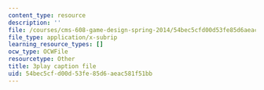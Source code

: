 ```yaml
---
content_type: resource
description: ''
file: /courses/cms-608-game-design-spring-2014/54bec5cfd00d53fe85d6aeac581f51bb_1506648.vtt
file_type: application/x-subrip
learning_resource_types: []
ocw_type: OCWFile
resourcetype: Other
title: 3play caption file
uid: 54bec5cf-d00d-53fe-85d6-aeac581f51bb
---
```

